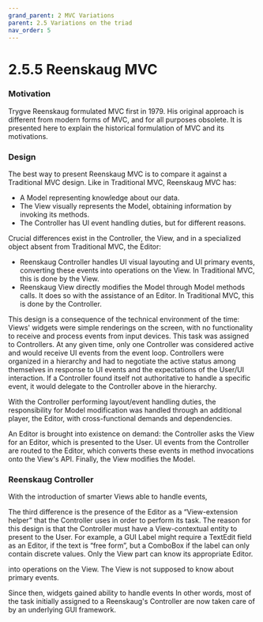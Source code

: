 ```yaml
---
grand_parent: 2 MVC Variations
parent: 2.5 Variations on the triad
nav_order: 5
---
```

# 2.5.5 Reenskaug MVC

### Motivation

Trygve Reenskaug formulated MVC first in 1979. His original approach is
different from modern forms of MVC, and for all purposes obsolete. It is
presented here to explain the historical formulation of MVC and its
motivations.


### Design

The best way to present Reenskaug MVC is to compare it against a 
Traditional MVC design. Like in Traditional MVC, Reenskaug MVC has:

- A Model representing knowledge about our data. 
- The View visually represents the Model, obtaining information by invoking 
  its methods. 
- The Controller has UI event handling duties, but for different reasons.

Crucial differences exist in the Controller, the View, and in a specialized 
object absent from Traditional MVC, the Editor:

- Reenskaug Controller handles UI visual layouting and UI primary events,
  converting these events into operations on the View. In Traditional MVC, 
  this is done by the View.
- Reenskaug View directly modifies the Model through Model methods calls.
  It does so with the assistance of an Editor. In Traditional MVC, this 
  is done by the Controller.

This design is a consequence of the technical environment of the time: Views' widgets
were simple renderings on the screen, with no functionality to receive and
process events from input devices. This task was assigned to Controllers.
At any given time, only one Controller was considered active
and would receive UI events from the event loop. Controllers were
organized in a hierarchy and had to negotiate the active status among
themselves in response to UI events and the expectations of the User/UI 
interaction. If a Controller found itself not authoritative to handle
a specific event, it would delegate to the Controller above in the hierarchy.

With the Controller performing layout/event handling duties, the
responsibility for Model modification was handled through an additional
player, the Editor, with cross-functional demands and dependencies.

An Editor is brought into existence on demand: the Controller asks the 
View for an Editor, which is presented to the User. UI events from the 
Controller are routed to the Editor, which converts these events in 
method invocations onto the View's API. Finally, the View modifies 
the Model.

### Reenskaug Controller 

With the introduction of smarter Views able to handle events,

 The third difference is the presence of the Editor as a
“View-extension helper” that the Controller uses in order to perform its task.
The reason for this design is that the Controller must have a View-contextual
entity to present to the User. For example, a GUI Label might require a
TextEdit field as an Editor, if the text is “free form”, but a ComboBox if the
label can only contain discrete values. Only the View part can know its
appropriate Editor.



into operations on the View. The View is not supposed to know about primary
events. 

Since then, widgets gained ability to handle events
In other words, most of the task initially assigned to a Reenskaug's
Controller are now taken care of by an underlying GUI framework. 

